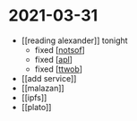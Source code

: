 # 2021-03-31

- [[reading alexander]] tonight
  - fixed [[notsof]]
  - fixed [[apl]]
  - fixed [[ttwob]]
- [[add service]]
- [[malazan]]
- [[ipfs]]
- [[plato]]

[//begin]: # "Autogenerated link references for markdown compatibility"
[notsof]: ../notsof "Notsof"
[apl]: ../apl "apl"
[ttwob]: ../ttwob "ttwob"
[//end]: # "Autogenerated link references"